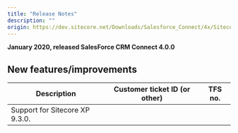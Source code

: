 ```yaml
---
title: "Release Notes"
description: ""
origin: https://dev.sitecore.net/Downloads/Salesforce_Connect/4x/Sitecore_Connect_for_Salesforce_CRM_400/Release_Notes
---
```


**January 2020, released SalesForce CRM Connect 4.0.0**

## New features/improvements

 | Description | Customer ticket ID (or other) | TFS no. |
 | --- | --- | --- |
 | Support for Sitecore XP 9.3.0. |  |  |